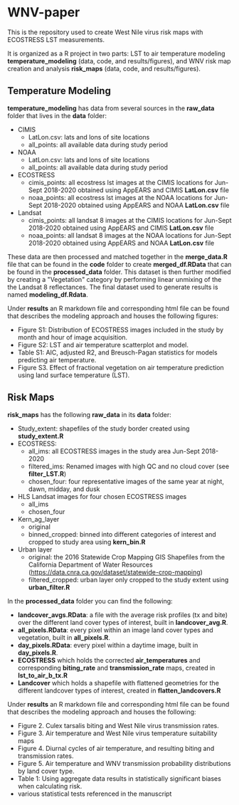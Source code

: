 # WNV-paper
This is the repository used to create West Nile virus risk maps with ECOSTRESS LST measurements. 

It is organized as a R project in two parts: LST to air temperature modeling **temperature_modeling** (data, code, and results/figures), and WNV risk map creation and analysis **risk_maps** (data, code, and results/figures). 

## Temperature Modeling

**temperature_modeling** has data from several sources in the **raw_data** folder that lives in the **data** folder:
- CIMIS
  - LatLon.csv: lats and lons of site locations
  - all_points: all available data during study period
- NOAA
  - LatLon.csv: lats and lons of site locations
  - all_points: all available data during study period
- ECOSTRESS
  - cimis_points: all ecostress lst images at the CIMIS locations for Jun-Sept 2018-2020 obtained using AppEARS and CIMIS **LatLon.csv** file
  - noaa_points: all ecostress lst images at the NOAA locations for Jun-Sept 2018-2020 obtained using AppEARS and NOAA **LatLon.csv** file
- Landsat
  - cimis_points: all landsat 8 images at the CIMIS locations for Jun-Sept 2018-2020 obtained using AppEARS and CIMIS **LatLon.csv** file
  - noaa_points: all landsat 8 images at the NOAA locations for Jun-Sept 2018-2020 obtained using AppEARS and NOAA **LatLon.csv** file

These data are then processed and matched together in the **merge_data.R** file that can be found in the **code** folder to create **merged_df.RData** that can be found in the **processed_data** folder. This dataset is then further modified by creating a "Vegetation" category by performing linear unmixing of the the Landsat 8 reflectances. The final dataset used to generate results is named **modeling_df.Rdata**. 

Under **results** an R markdown file and corresponding html file can be found that describes the modeling approach and houses the following figures: 
- Figure S1: Distribution of ECOSTRESS images included in the study by month and hour of image acquisition.
- Figure S2: LST and air temperature scatterplot and model.
- Table S1: AIC, adjusted R2, and Breusch-Pagan statistics for models predicting air temperature.
- Figure S3. Effect of fractional vegetation on air temperature prediction using land surface temperature (LST).

## Risk Maps

**risk_maps** has the following **raw_data** in its **data** folder: 
- Study_extent: shapefiles of the study border created using **study_extent.R**
- ECOSTRESS: 
  - all_ims: all ECOSTRESS images in the study area Jun-Sept 2018-2020
  - filtered_ims: Renamed images with high QC and no cloud cover (see **filter_LST.R**)
  - chosen_four: four representative images of the same year at night, dawn, midday, and dusk 
- HLS Landsat images for four chosen ECOSTRESS images
  - all_ims
  - chosen_four
- Kern_ag_layer
  - original
  - binned_cropped: binned into different categories of interest and cropped to study area using **kern_bin.R**
- Urban layer
  - original: the 2016 Statewide Crop Mapping GIS Shapefiles from the California Department of Water Resources (https://data.cnra.ca.gov/dataset/statewide-crop-mapping)
  - filtered_cropped: urban layer only cropped to the study extent using **urban_filter.R**

In the **processed_data** folder you can find the following: 
- **landcover_avgs.RData**: a file with the average risk profiles (tx and bite) over the different land cover types of interest, built in **landcover_avg.R**. 
- **all_pixels.RData**: every pixel within an image land cover types and vegetation, built in **all_pixels.R**. 
- **day_pixels.RData**: every pixel within a daytime image, built in **day_pixels.R**. 
- **ECOSTRESS** which holds the corrected **air_temperatures** and corresponding **biting_rate** and **transmission_rate** maps, created in **lst_to_air_b_tx.R**
- **Landcover** which holds a shapefile with flattened geometries for the different landcover types of interest, created in **flatten_landcovers.R**

Under **results** an R markdown file and corresponding html file can be found that describes the modeling approach and houses the following: 
- Figure 2. Culex tarsalis biting and West Nile virus transmission rates.
- Figure 3. Air temperature and West Nile virus temperature suitability maps
- Figure 4. Diurnal cycles of air temperature, and resulting biting and transmission rates.
- Figure 5. Air temperature and WNV transmission probability distributions by land cover type.
- Table 1: Using aggregate data results in statistically significant biases when calculating risk.
- various statistical tests referenced in the manuscript
